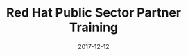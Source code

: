 ---
title: "Red Hat Public Sector Partner Training"
date: "2017-12-12"
expiryDate: "2017-12-12"

event_start_date: "2017-12-12"
event_end_date: "2017-12-12"
event_start_time: "08:00 AM"
event_end_time: "05:00 PM"
event_location: "Reston, VA"
event_link: "http://redhatpartnertraining.com/partner_training?sc_cid=2"

event_type: "Roadshow"
event_technology: "Multiple"
---